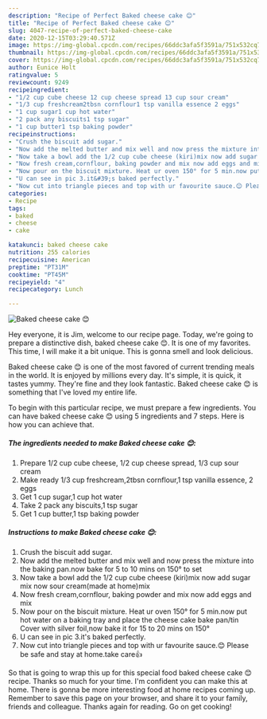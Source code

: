 ```yaml
---
description: "Recipe of Perfect Baked cheese cake 😊"
title: "Recipe of Perfect Baked cheese cake 😊"
slug: 4047-recipe-of-perfect-baked-cheese-cake
date: 2020-12-15T03:29:40.571Z
image: https://img-global.cpcdn.com/recipes/66ddc3afa5f3591a/751x532cq70/baked-cheese-cake-😊-recipe-main-photo.jpg
thumbnail: https://img-global.cpcdn.com/recipes/66ddc3afa5f3591a/751x532cq70/baked-cheese-cake-😊-recipe-main-photo.jpg
cover: https://img-global.cpcdn.com/recipes/66ddc3afa5f3591a/751x532cq70/baked-cheese-cake-😊-recipe-main-photo.jpg
author: Eunice Holt
ratingvalue: 5
reviewcount: 9249
recipeingredient:
- "1/2 cup cube cheese 12 cup cheese spread 13 cup sour cream"
- "1/3 cup freshcream2tbsn cornflour1 tsp vanilla essence 2 eggs"
- "1 cup sugar1 cup hot water"
- "2 pack any biscuits1 tsp sugar"
- "1 cup butter1 tsp baking powder"
recipeinstructions:
- "Crush the biscuit add sugar."
- "Now add the melted butter and mix well and now press the mixture into the baking pan.now bake for 5 to 10 mins on 150° to set"
- "Now take a bowl add the 1/2 cup cube cheese (kiri)mix now add sugar mix now sour cream(made at home)mix"
- "Now fresh cream,cornflour, baking powder and mix now add eggs and mix"
- "Now pour on the biscuit mixture. Heat ur oven 150° for 5 min.now put hot water on a baking tray and place the cheese cake bake pan/tin Cover with silver foil,now bake it for 15 to 20 mins on 150°"
- "U can see in pic 3.it&#39;s baked perfectly."
- "Now cut into triangle pieces and top with ur favourite sauce.😊 Please be safe and stay at home.take care👍"
categories:
- Recipe
tags:
- baked
- cheese
- cake

katakunci: baked cheese cake 
nutrition: 255 calories
recipecuisine: American
preptime: "PT31M"
cooktime: "PT45M"
recipeyield: "4"
recipecategory: Lunch

---
```



![Baked cheese cake 😊](https://img-global.cpcdn.com/recipes/66ddc3afa5f3591a/751x532cq70/baked-cheese-cake-😊-recipe-main-photo.jpg)

Hey everyone, it is Jim, welcome to our recipe page. Today, we're going to prepare a distinctive dish, baked cheese cake 😊. It is one of my favorites. This time, I will make it a bit unique. This is gonna smell and look delicious.

Baked cheese cake 😊 is one of the most favored of current trending meals in the world. It is enjoyed by millions every day. It's simple, it is quick, it tastes yummy. They're fine and they look fantastic. Baked cheese cake 😊 is something that I've loved my entire life.




To begin with this particular recipe, we must prepare a few ingredients. You can have baked cheese cake 😊 using 5 ingredients and 7 steps. Here is how you can achieve that.

<!--inarticleads1-->

##### The ingredients needed to make Baked cheese cake 😊:

1. Prepare 1/2 cup cube cheese, 1/2 cup cheese spread, 1/3 cup sour cream
1. Make ready 1/3 cup freshcream,2tbsn cornflour,1 tsp vanilla essence, 2 eggs
1. Get 1 cup sugar,1 cup hot water
1. Take 2 pack any biscuits,1 tsp sugar
1. Get 1 cup butter,1 tsp baking powder




<!--inarticleads2-->

##### Instructions to make Baked cheese cake 😊:

1. Crush the biscuit add sugar.
1. Now add the melted butter and mix well and now press the mixture into the baking pan.now bake for 5 to 10 mins on 150° to set
1. Now take a bowl add the 1/2 cup cube cheese (kiri)mix now add sugar mix now sour cream(made at home)mix
1. Now fresh cream,cornflour, baking powder and mix now add eggs and mix
1. Now pour on the biscuit mixture. Heat ur oven 150° for 5 min.now put hot water on a baking tray and place the cheese cake bake pan/tin Cover with silver foil,now bake it for 15 to 20 mins on 150°
1. U can see in pic 3.it&#39;s baked perfectly.
1. Now cut into triangle pieces and top with ur favourite sauce.😊 Please be safe and stay at home.take care👍




So that is going to wrap this up for this special food baked cheese cake 😊 recipe. Thanks so much for your time. I'm confident you can make this at home. There is gonna be more interesting food at home recipes coming up. Remember to save this page on your browser, and share it to your family, friends and colleague. Thanks again for reading. Go on get cooking!
